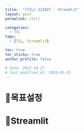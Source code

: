 ```yaml
---
title:  "[TIL] 221027 - Streamlit"
layout: post
permalink: /til/

categories:
  - TIL
tags:
  - [TIL, Streamlit]

toc: true
toc_sticky: true
author_profile: false 

# date: 2022-10-27
# last_modified_at: 2020-05-25
---
```


# 🎯목표설정

# 📍Streamlit

